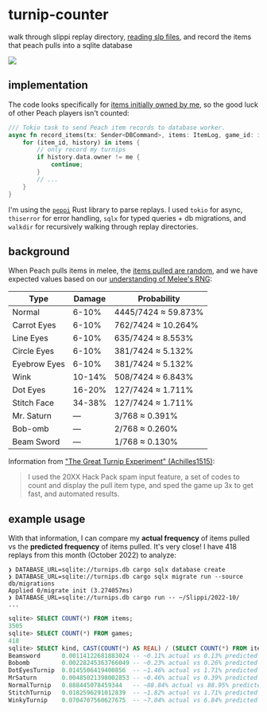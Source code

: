 # turnip-counter

walk through slippi replay directory, [reading slp files](https://github.com/hohav/peppi), and record the items that peach pulls into a sqlite database

![](https://ssb.wiki.gallery/images/thumb/6/63/Peach_Down_Special_Pull_Hitbox_Melee.gif/300px-Peach_Down_Special_Pull_Hitbox_Melee.gif)

## implementation

The code looks specifically for [items initially owned by me](https://github.com/djanatyn/turnip-counter/blob/master/src/main.rs#L165), so the good luck of other Peach players isn't counted:
```rust
/// Tokio task to send Peach item records to database worker.
async fn record_items(tx: Sender<DBCommand>, items: ItemLog, game_id: i64, me: Port) -> App<()> {
    for (item_id, history) in items {
        // only record my turnips
        if history.data.owner != me {
            continue;
        }
        // ...
    }
}
```

I'm using the [`peppi`](https://lib.rs/crates/peppi) Rust library to parse replays. I used `tokio` for async, `thiserror` for error handling, `sqlx` for typed queries + db migrations, and `walkdir` for recursively walking through replay directories.

## background

When Peach pulls items in melee, the [items pulled are random](https://www.ssbwiki.com/Peach_(SSBM)/Down_special), and we have expected values based on our [understanding of Melee's RNG](https://www.reddit.com/r/SSBM/comments/71gn1d/the_basics_of_rng_in_melee/):

| Type                                   | Damage | Probability         |
|----------------------------------------|--------|---------------------|
| Normal                                 | 6-10%  | 4445/7424 ≈ 59.873% |
| Carrot Eyes                            | 6-10%  | 762/7424 ≈ 10.264%  |
| Line Eyes                              | 6-10%  | 635/7424 ≈ 8.553%   |
| Circle Eyes                            | 6-10%  | 381/7424 ≈ 5.132%   |
| Eyebrow Eyes                           | 6-10%  | 381/7424 ≈ 5.132%   |
| Wink                                   | 10-14% | 508/7424 ≈ 6.843%   |
| Dot Eyes                               | 16-20% | 127/7424 ≈ 1.711%   |
| Stitch Face                            | 34-38% | 127/7424 ≈ 1.711%   |
| Mr. Saturn                             | —      | 3/768 ≈ 0.391%      |
| Bob-omb                                | —      | 2/768 ≈ 0.260%      |
| Beam Sword                             | —      | 1/768 ≈ 0.130%      |

Information from ["The Great Turnip Experiment" (Achilles1515)](https://smashboards.com/threads/the-great-turnip-experiment-250k-turnips-later.393954/):
> I used the 20XX Hack Pack spam input feature, a set of codes to count and display the pull item type, and sped the game up 3x to get fast, and automated results.

## example usage

With that information, I can compare my **actual frequency** of items pulled vs the **predicted frequency** of items pulled. It's very close! I have 418 replays from this month (October 2022) to analyze:
```
❯ DATABASE_URL=sqlite://turnips.db cargo sqlx database create
❯ DATABASE_URL=sqlite://turnips.db cargo sqlx migrate run --source db/migrations
Applied 0/migrate init (3.274057ms)
❯ DATABASE_URL=sqlite://turnips.db cargo run -- ~/Slippi/2022-10/
...
```
```sql
sqlite> SELECT COUNT(*) FROM items;
3505
sqlite> SELECT COUNT(*) FROM games;
418
sqlite> SELECT kind, CAST(COUNT(*) AS REAL) / (SELECT COUNT(*) FROM items) FROM items GROUP BY kind;
Beamsword      0.00114122681883024 -- ~0.11% actual vs 0.13% predicted
Bobomb         0.00228245363766049 -- ~0.23% actual vs 0.26% predicted
DotEyesTurnip  0.0145506419400856  -- ~1.46% actual vs 1.71% predicted
MrSaturn       0.00485021398002853 -- ~0.46% actual vs 0.39% predicted
NormalTurnip   0.888445078459344   -- ~88.84% actual vs 88.95% predicted (59.873 + 10.264 + 8.553 + 5.132 + 5.132)
StitchTurnip   0.0182596291012839  -- ~1.82% actual vs 1.71% predicted
WinkyTurnip    0.0704707560627675  -- ~7.04% actual vs 6.84% predicted
```
